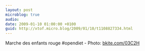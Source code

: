 ```yaml
---
layout: post
microblog: true
audio: 
date: 2009-01-10 01:00:00 +0100
guid: http://xtof.micro.blog/2009/01/10/t1108827334.html
---
```

Marche des enfants rouge #opendiet - Photo: [bkite.com/03C2H](http://bkite.com/03C2H)
